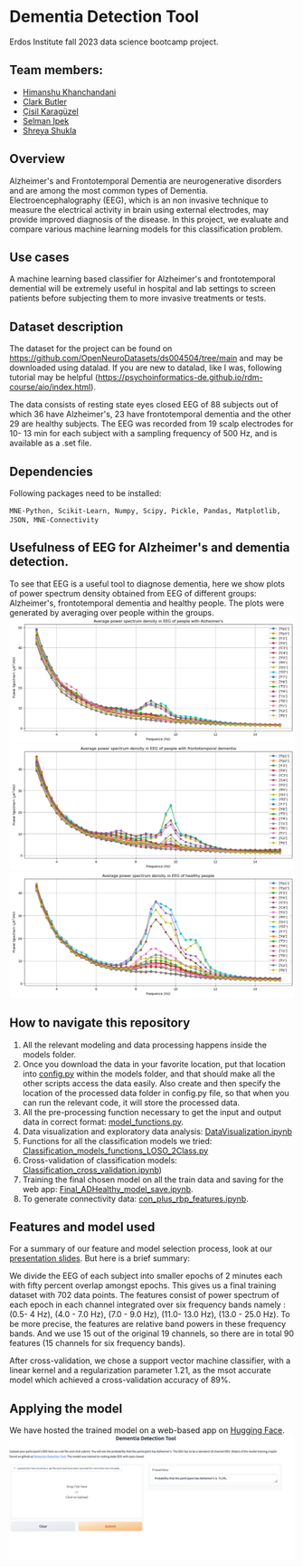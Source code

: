 # Dementia Detection Tool
Erdos Institute fall 2023 data science bootcamp project.
## Team members: 
- [Himanshu Khanchandani](https://www.linkedin.com/in/himanshu-khanchandani-5b2b8675/)
- [Clark Butler](https://www.linkedin.com/in/clark-butler-608446247/)
- [Çisil Karagüzel](https://www.linkedin.com/in/%C3%A7isil-k-886253155/)
- [Selman Ipek](https://www.linkedin.com/in/selman-ipek-12421613a/)
- [Shreya Shukla](https://www.linkedin.com/in/shreya-shukla-uci/)

## Overview
 Alzheimer's and Frontotemporal Dementia are neurogenerative disorders and are among the most common types of Dementia. Electroencephalography (EEG), which is an non invasive technique to measure the electrical activity in brain using external electrodes, may provide improved diagnosis of the disease. In this project, we evaluate and compare various machine learning models for this classification problem. 
## Use cases
A machine learning based classifier for Alzheimer's and frontotemporal demential will be extremely useful in hospital and lab settings to screen patients before subjecting them to more invasive treatments or tests.  
## Dataset description
The dataset for the project can be found on https://github.com/OpenNeuroDatasets/ds004504/tree/main and may be downloaded using datalad. If you are new to datalad, like I was, following tutorial may be helpful (https://psychoinformatics-de.github.io/rdm-course/aio/index.html). 

The data consists of resting state eyes closed EEG of 88 subjects out of which 36 have Alzheimer's, 23 have frontotemporal dementia and the other 29 are healthy subjects. The EEG was recorded from 19 scalp electrodes for 10- 13 min for each subject with a sampling frequency of 500 Hz, and is available as a .set file. 
 ## Dependencies
 Following packages need to be installed: 
 ```
MNE-Python, Scikit-Learn, Numpy, Scipy, Pickle, Pandas, Matplotlib, JSON, MNE-Connectivity
```

## Usefulness of EEG for Alzheimer's and dementia detection.
To see that EEG is a useful tool to diagnose dementia, here we show plots of power spectrum density obtained from EEG of different groups: Alzheimer's, frontotemporal dementia and healthy people. The plots were generated by averaging over people within the groups. 
![image](Figures/Alzheimers_PSD.png)
![image](Figures/FTD_psd.png)
![image](Figures/healthy_control_psd.png)


## How to navigate this repository
1) All the relevant modeling and data processing happens inside the models folder. 
2) Once you download the data in your favorite location, put that location into [config.py](models/config.py) within the models folder, and that should make all the other scripts access the data easily. Also create and then specify the location of the processed data folder in config.py file, so that when you can run the relevant code, it will store the processed data.
3) All the pre-processing function necessary to get the input and output data in correct format: [model_functions.py](models/model_functions.py).
4) Data visualization and exploratory data analysis: [DataVisualization.ipynb](models/DataVisualization.ipynb) 
5) Functions for all the classification models we tried: [Classification_models_functions_LOSO_2Class.py]([https://github.com/HimanshuKhanchandani/Demential-Detection-Tool/blob/main/models/Classification_models_LOSO_2Class.py](models/Classification_models_functions_LOSO_2Class.py))
6) Cross-validation of classification models: [Classification_cross_validation.ipynb]([models/Classification_cross_validation.ipynb))
7) Training the final chosen model on all the train data and saving for the web app: [Final_ADHealthy_model_save.ipynb](models/Final_ADHealthy_model_save.ipynb).
8) To generate connectivity data: [con_plus_rbp_features.ipynb](models/con_plus_rbp_features.ipynb).

## Features and model used
For a summary of our feature and model selection process, look at our [presentation slides](Erdos_Presentation_slides.pdf). But here is a brief summary: 

We divide the EEG of each subject into smaller epochs of 2 minutes each with fifty percent overlap amongst epochs. This gives us a final training dataset with 702 data points. The features consist of power spectrum of each epoch in each channel integrated over six frequency bands namely : (0.5- 4 Hz), (4.0 - 7.0 Hz), (7.0 - 9.0 Hz), (11.0- 13.0 Hz), (13.0 - 25.0 Hz). To be more precise, the features are relative band powers in these frequency bands. And we use 15 out of the original 19 channels, so there are in total 90 features (15 channels for six frequency bands).

After cross-validation, we chose a support vector machine classifier, with a linear kernel and a regularization parameter 1.21, as the msot accurate model which achieved a cross-validation accuracy of 89%. 
 

 ## Applying the model
We have hosted the trained model on a web-based app on [Hugging Face](https://huggingface.co/spaces/HKhanchandani/Dementia_detection_tool).
![image](Figures/App_Demo.png)
